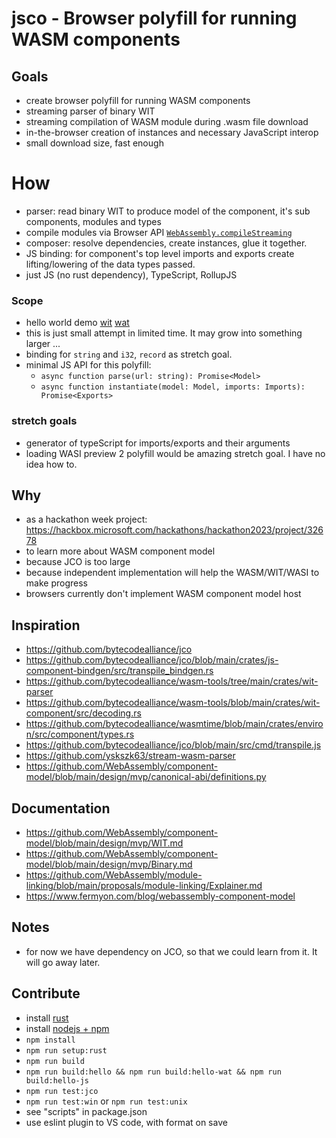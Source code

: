 # jsco - Browser polyfill for running WASM components

## Goals
- create browser polyfill for running WASM components
- streaming parser of binary WIT
- streaming compilation of WASM module during .wasm file download
- in-the-browser creation of instances and necessary JavaScript interop
- small download size, fast enough

# How
- parser: read binary WIT to produce model of the component, it's sub components, modules and types
- compile modules via Browser API [`WebAssembly.compileStreaming`](https://developer.mozilla.org/en-US/docs/WebAssembly/JavaScript_interface/compileStreaming)
- composer: resolve dependencies, create instances, glue it together.
- JS binding: for component's top level imports and exports create lifting/lowering of the data types passed.
- just JS (no rust dependency), TypeScript, RollupJS

### Scope
- hello world demo [wit](hello\wit\hello.wit) [wat](hello\wat\hello.wat)
- this is just small attempt in limited time. It may grow into something larger ...
- binding for `string` and `i32`, `record` as stretch goal.
- minimal JS API for this polyfill:
    - `async function parse(url: string): Promise<Model>`
    - `async function instantiate(model: Model, imports: Imports): Promise<Exports>`

### stretch goals
- generator of typeScript for imports/exports and their arguments
- loading WASI preview 2 polyfill would be amazing stretch goal. I have no idea how to.

## Why
- as a hackathon week project: https://hackbox.microsoft.com/hackathons/hackathon2023/project/32678
- to learn more about WASM component model
- because JCO is too large
- because independent implementation will help the WASM/WIT/WASI to make progress
- browsers currently don't implement WASM component model host

## Inspiration
- https://github.com/bytecodealliance/jco
- https://github.com/bytecodealliance/jco/blob/main/crates/js-component-bindgen/src/transpile_bindgen.rs
- https://github.com/bytecodealliance/wasm-tools/tree/main/crates/wit-parser
- https://github.com/bytecodealliance/wasm-tools/blob/main/crates/wit-component/src/decoding.rs
- https://github.com/bytecodealliance/wasmtime/blob/main/crates/environ/src/component/types.rs
- https://github.com/bytecodealliance/jco/blob/main/src/cmd/transpile.js
- https://github.com/yskszk63/stream-wasm-parser
- https://github.com/WebAssembly/component-model/blob/main/design/mvp/canonical-abi/definitions.py

## Documentation
- https://github.com/WebAssembly/component-model/blob/main/design/mvp/WIT.md
- https://github.com/WebAssembly/component-model/blob/main/design/mvp/Binary.md
- https://github.com/WebAssembly/module-linking/blob/main/proposals/module-linking/Explainer.md
- https://www.fermyon.com/blog/webassembly-component-model

## Notes
- for now we have dependency on JCO, so that we could learn from it. It will go away later.

## Contribute
- install [rust](https://www.rust-lang.org/tools/install)
- install [nodejs + npm](https://nodejs.org/en/download)
- `npm install`
- `npm run setup:rust`
- `npm run build`
- `npm run build:hello && npm run build:hello-wat && npm run build:hello-js`
- `npm run test:jco`
- `npm run test:win` or `npm run test:unix`
- see "scripts" in package.json
- use eslint plugin to VS code, with format on save